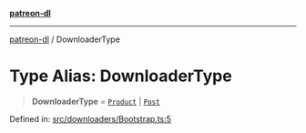 [**patreon-dl**](../README.md)

***

[patreon-dl](../README.md) / DownloaderType

# Type Alias: DownloaderType

> **DownloaderType** = [`Product`](../interfaces/Product.md) \| [`Post`](../interfaces/Post.md)

Defined in: [src/downloaders/Bootstrap.ts:5](https://github.com/patrickkfkan/patreon-dl/blob/faebc79e7105b755ed4bb91829b93f102ad3b38c/src/downloaders/Bootstrap.ts#L5)
